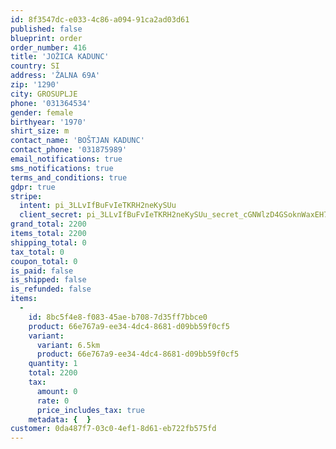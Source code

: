 ```yaml
---
id: 8f3547dc-e033-4c86-a094-91ca2ad03d61
published: false
blueprint: order
order_number: 416
title: 'JOŽICA KADUNC'
country: SI
address: 'ŽALNA 69A'
zip: '1290'
city: GROSUPLJE
phone: '031364534'
gender: female
birthyear: '1970'
shirt_size: m
contact_name: 'BOŠTJAN KADUNC'
contact_phone: '031875989'
email_notifications: true
sms_notifications: true
terms_and_conditions: true
gdpr: true
stripe:
  intent: pi_3LLvIfBuFvIeTKRH2neKySUu
  client_secret: pi_3LLvIfBuFvIeTKRH2neKySUu_secret_cGNWlzD4GSoknWaxEH7TiJJKM
grand_total: 2200
items_total: 2200
shipping_total: 0
tax_total: 0
coupon_total: 0
is_paid: false
is_shipped: false
is_refunded: false
items:
  -
    id: 8bc5f4e8-f083-45ae-b708-7d35ff7bbce0
    product: 66e767a9-ee34-4dc4-8681-d09bb59f0cf5
    variant:
      variant: 6.5km
      product: 66e767a9-ee34-4dc4-8681-d09bb59f0cf5
    quantity: 1
    total: 2200
    tax:
      amount: 0
      rate: 0
      price_includes_tax: true
    metadata: {  }
customer: 0da487f7-03c0-4ef1-8d61-eb722fb575fd
---
```

